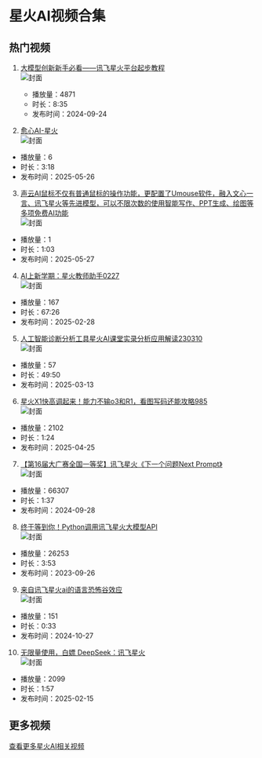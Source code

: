 # 星火AI视频合集

## 热门视频

1. [大模型创新新手必看——讯飞星火平台起步教程](https://www.bilibili.com/video/av113190222438392)  
   ![封面](images0/0f7793dc6c364b1248054be3b6135bfbad8c085b.jpg)  
   - 播放量：4871  
   - 时长：8:35  
   - 发布时间：2024-09-24

 2. [愈心AI-星火](https://www.bilibili.com/video/av114572463705608)  
   ![封面](images0/53818a938697f5a25526497184211594469fb4a6.jpg)  
   - 播放量：6  
   - 时长：3:18  
   - 发布时间：2025-05-26

 3. [声云AI鼠标不仅有普通鼠标的操作功能，更配置了Umouse软件，融入文心一言、讯飞星火等先进模型，可以不限次数的使用智能写作、PPT生成、绘图等多项免费AI功能](https://www.bilibili.com/video/av114578537058873)  
   ![封面](images0/6ba81b396da57132477819ce3b876fdd4be1e8bc.jpg)  
   - 播放量：1  
   - 时长：1:03  
   - 发布时间：2025-05-27

 4. [AI上新学期：星火教师助手0227](https://www.bilibili.com/video/av114076478865412)  
   ![封面](images0/aa852d2dcc54623c16f0ae990424e77475b7e569.jpg)  
   - 播放量：167  
   - 时长：67:26  
   - 发布时间：2025-02-28

 5. [人工智能诊断分析工具星火AI课堂实录分析应用解读230310](https://www.bilibili.com/video/av114155566662807)  
   ![封面](images0/2daba7daf6f179b17e4d175c7067e55c52033c42.jpg)  
   - 播放量：57  
   - 时长：49:50  
   - 发布时间：2025-03-13

 6. [星火X1快高调起来！能力不输o3和R1，看图写码还能攻略985](https://www.bilibili.com/video/av114397477404901)  
   ![封面](images0/1ad120e808589003fdf83d852d43b1a08a2ed140.jpg)  
   - 播放量：2102  
   - 时长：1:24  
   - 发布时间：2025-04-25

 7. [【第16届大广赛全国一等奖】讯飞星火《下一个问题Next Prompt》](https://www.bilibili.com/video/av113210388644917)  
   ![封面](images0/85541b4c50362120936b2f5bef995b96f9824a6d.jpg)  
   - 播放量：66307  
   - 时长：1:37  
   - 发布时间：2024-09-28

 8. [终于等到你！Python调用讯飞星火大模型API](https://www.bilibili.com/video/av318986801)  
   ![封面](images0/9e567f9a43157722e246394f336ae6c5dd02c1a9.jpg)  
   - 播放量：26253  
   - 时长：3:53  
   - 发布时间：2023-09-26

 9. [来自讯飞星火ai的语言恐怖谷效应](https://www.bilibili.com/video/av113378613859940)  
   ![封面](images0/2cf40097ca17d2328086f9b0c2e15686401a3ba4.jpg)  
   - 播放量：151  
   - 时长：0:33  
   - 发布时间：2024-10-27

 10. [无限量使用，白嫖 DeepSeek：讯飞星火](https://www.bilibili.com/video/av114003984518855)  
   ![封面](images0/c4b9a181d97475693cb50dcaf6510167658a541f.jpg)  
   - 播放量：2099  
   - 时长：1:57  
   - 发布时间：2025-02-15

## 更多视频

[查看更多星火AI相关视频](https://search.bilibili.com/all?keyword=星火AI)